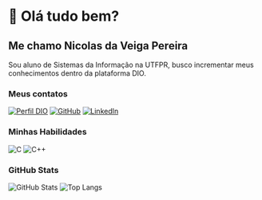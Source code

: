 # 🎉 Olá tudo bem? 

## Me chamo Nicolas da Veiga Pereira

Sou aluno de Sistemas da Informação na UTFPR, busco incrementar meus conhecimentos dentro da plataforma DIO.

### Meus contatos

[![Perfil DIO](https://img.shields.io/badge/-Plataforma%20DIO-e967f0?style=for-the-badge)](https://web.dio.me/users/eletroclub_oficial)
[![GitHub](https://img.shields.io/badge/GitHub-000?style=for-the-badge&logo=github&logoColor=e967f0)](https://github.com/nicolas2000vp)
[![LinkedIn](https://img.shields.io/badge/-LinkedIn-000?style=for-the-badge&logo=linkedin&logoColor=e967f0)](https://www.linkedin.com/in/nicolas-pereira-713a9b175/)


### Minhas Habilidades

![C](https://img.shields.io/badge/C-000?style=for-the-badge&logo=c&logoColor=e967f0)
![C++](https://img.shields.io/badge/c++-000?style=for-the-badge&logo=c%2B%2B&logoColor=e967f0)


### GitHub Stats

![GitHub Stats](https://github-readme-stats.vercel.app/api?username=nicolas2000vp&theme=transparent&bg_color=000&border_color=e967f0&show_icons=true&icon_color=e967f0&title_color=e967f0&text_color=FFF)
![Top Langs](https://github-readme-stats-git-masterrstaa-rickstaa.vercel.app/api/top-langs/?username=nicolas2000vp&layout=compact&bg_color=000&border_color=e967f0&title_color=e967f0&text_color=FFF)
